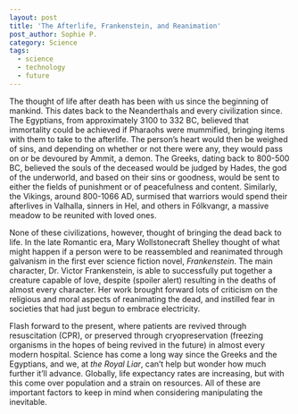 ```yaml
---
layout: post
title: 'The Afterlife, Frankenstein, and Reanimation'
post_author: Sophie P.
category: Science
tags:
  - science
  - technology
  - future
---
```


The thought of life after death has been with us since the beginning of mankind. This dates back to the Neanderthals and every civilization since. The Egyptians, from approximately 3100 to 332 BC, believed that immortality could be achieved if Pharaohs were mummified, bringing items with them to take to the afterlife. The person’s heart would then be weighed of sins, and depending on whether or not there were any, they would pass on or be devoured by Ammit, a demon. The Greeks, dating back to 800-500 BC, believed the souls of the deceased would be judged by Hades, the god of the underworld, and based on their sins or goodness, would be sent to either the fields of punishment or of peacefulness and content. Similarly, the Vikings, around 800-1066 AD, surmised that warriors would spend their afterlives in Valhalla, sinners in Hel, and others in Fólkvangr, a massive meadow to be reunited with loved ones.

None of these civilizations, however, thought of bringing the dead back to life. In the late Romantic era, Mary Wollstonecraft Shelley thought of what might happen if a person were to be reassembled and reanimated through galvanism in the first ever science fiction novel, *Frankenstein*. The main character, Dr. Victor Frankenstein, is able to successfully put together a creature capable of love, despite (spoiler alert) resulting in the deaths of almost every character. Her work brought forward lots of criticism on the religious and moral aspects of reanimating the dead, and instilled fear in societies that had just begun to embrace electricity.

Flash forward to the present, where patients are revived through resuscitation (CPR), or preserved through cryopreservation (freezing organisms in the hopes of being revived in the future) in almost every modern hospital. Science has come a long way since the Greeks and the Egyptians, and we, at *the Royal Liar*, can’t help but wonder how much further it’ll advance. Globally, life expectancy rates are increasing, but with this come over population and a strain on resources. All of these are important factors to keep in mind when considering manipulating the inevitable.
